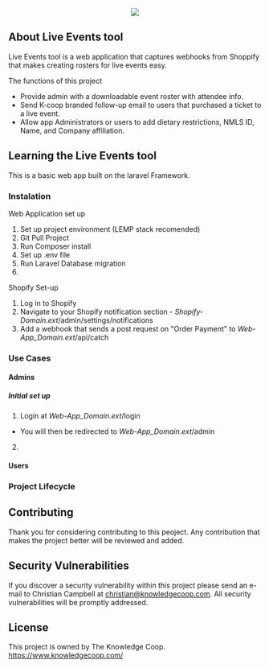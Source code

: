 <p align="center"><img src="https://cdn.shopify.com/s/files/1/1311/0223/t/7/assets/logo.png?11219273849655585076"></p>

## About Live Events tool

Live Events tool is a web application that captures webhooks from Shoppify that makes creating rosters for live events easy.

The functions of this project

- Provide admin with a downloadable event roster with attendee info.
- Send K-coop branded follow-up email to users that purchased a ticket to a live event.
- Allow app Administrators or users to add dietary restrictions, NMLS ID, Name, and Company affiliation.



## Learning the Live Events tool

This is a basic web app built on the laravel Framework.
### Instalation

Web Application set up
1) Set up project environment (LEMP stack recomended)
2) Git Pull Project
3) Run Composer install
4) Set up .env file
5) Run Laravel Database migration
6)

Shopify Set-up
1) Log in to Shopify
2) Navigate to your Shopify notification section - *Shopify-Domain.ext*/admin/settings/notifications
3) Add a webhook that sends a post request on "Order Payment" to  *Web-App_Domain.ext*/api/catch

### Use Cases

#### Admins

##### Initial set up

1) Login at  *Web-App_Domain.ext*/login
- You will then be redirected to *Web-App_Domain.ext*/admin
2)




#### Users




### Project Lifecycle


## Contributing

Thank you for considering contributing to this peoject. Any contribution that makes the project better will be reviewed and added.

## Security Vulnerabilities

If you discover a security vulnerability within this project please send an e-mail to Christian Campbell at christian@knowledgecoop.com. All security vulnerabilities will be promptly addressed.

## License

This project is owned by The Knowledge Coop. https://www.knowledgecoop.com/
